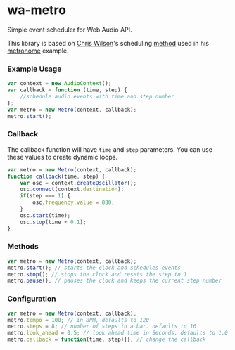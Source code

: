 # wa-metro
Simple event scheduler for Web Audio API.

This library is based on [Chris Wilson](https://twitter.com/cwilso)'s scheduling [method](http://www.html5rocks.com/en/tutorials/audio/scheduling/) used in his [metronome](https://github.com/cwilso/metronome) example. 

### Example Usage
````js
var context = new AudioContext();
var callback = function (time, step) {
	//schedule audio events with time and step number
};
var metro = new Metro(context, callback);
metro.start();
````
### Callback
The callback function will have `time` and `step` parameters. You can use these values to create dynamic loops.

````js
var metro = new Metro(context, callback);
function callback(time, step) {
	var osc = context.createOscillator();
	osc.connect(context.destination);
	if(step === 1) {
		osc.frequency.value = 880;
	}
	osc.start(time);
	osc.stop(time + 0.1);
}
````
### Methods
````js
var metro = new Metro(context, callback);
metro.start(); // starts the clock and schedules events
metro.stop(); // stops the clock and resets the step to 1
metro.pause(); // pauses the clock and keeps the current step number
````
### Configuration
````js
var metro = new Metro(context, callback);
metro.tempo = 100; // in BPM, defaults to 120
metro.steps = 8; // number of steps in a bar. defaults to 16
metro.look_ahead = 0.5; // look ahead time in Seconds. defaults to 1.0
metro.callback = function(time, step){}; // change the callback
````

